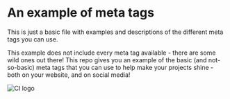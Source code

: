 # An example of meta tags

This is just a basic file with examples and descriptions of the different meta tags you can use.

This example does not include every meta tag available - there are some wild ones out there! This repo gives you an example of the basic (and not-so-basic) meta tags that you can use to help make your projects shine - both on your website, and on social media!

![CI logo](https://codeinstitute.s3.amazonaws.com/fullstack/ci_logo_small.png)
